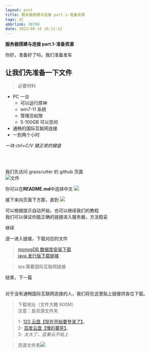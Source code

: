 ```yaml
---
layout: post
title: 服务器搭建与连接 part.1-准备资源
tags: GC
abbrlink: 28799
date: 2023-09-16 16:11:12
---
```

**服务器搭建与连接 part.1-准备资源**

你好，准备好了吗，我们准备发车

## 让我们先准备一下文件

> 必要材料

- PC 一台
  - 可以运行原神
  - win7-11 系统
  - 管理员权限
  - 5-100GB 可以空间
- 通畅的国际互联网连接
- 一到两个小时

_一块 ctrl+C/V 键正常的键盘_

<br><br>

我们先访问 grasscutter 的 github 页面<br>
![文件](https://tuchuang-awaae001.oss-cn-hongkong.aliyuncs.com/GC/772a556b551b80b62774f67acb8df046.png)

你可以在**README.md**中选择中文
![](https://tuchuang-awaae001.oss-cn-hongkong.aliyuncs.com/GC/GC-3.png)

接下来向页面下方那，直到
![](https://tuchuang-awaae001.oss-cn-hongkong.aliyuncs.com/GC/GC-4.png)

可以根据提示自动开始，也可以继续我们的教程<br>
我们可以保证你能正确的链接进入服务器，方法稳妥

继续<br>

逐一进入链接，下载对应的文件<br>

> [monogDB 数据库安装下载](https://fastdl.mongodb.org/windows/mongodb-windows-x86_64-4.4.24-signed.msi)<br>
> [java 发行版下载链接](https://download.oracle.com/java/17/archive/jdk-17.0.8_windows-x64_bin.msi)

> tps:需要国际互联网链接

结束，下一篇<br><br>

对于没有通畅国际互联网连接的人，我们将在这里贴上链接供各位下载。<br>

> 下载地址（文件大概 800M）<br>
注意：是资源文件夹

> 1- [123 云盘【现在开始要登录了】](https://www.123pan.com/s/gk5KVv-GcKA3.html)。<br>
> 2- [百度云盘【慢的要死】](https://pan.baidu.com/s/116d5DHFqKSwxCk6fznYn0w?pwd=csol)。<br>
> 3- _太大了，蓝奏云不给上_

>资源文件夹![](https://tuchuang-awaae001.oss-cn-hongkong.aliyuncs.com/GC/ziyuanwenjianjia.png)
